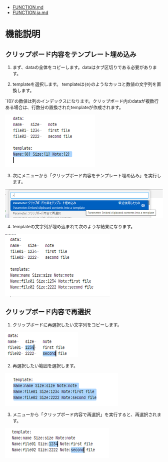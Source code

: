 
* [FUNCTION.md](FUNCTION.md)
* [FUNCTION.ja.md](FUNCTION.ja.md)

# 機能説明

## クリップボード内容をテンプレート埋め込み

1. まず、dataの全体をコピーします。dataはタブ区切りである必要があります。

2. templateを選択します。
templateは`{0}`のようなカッコと数値の文字列を置換します。

`{0}'の数値は列のインデックスになります。クリップボード内のdataが複数行ある場合は、行数分の置換されたtemplateが作成されます。

![](images/template0001.png)

3. 次にメニューから「クリップボード内容をテンプレート埋め込み」を実行します。

![](images/template0002.png)

4. templateの文字列が埋め込まれて次のような結果になります。

![](images/template0003.png)

## クリップボード内容で再選択

1. クリップボードに再選択したい文字列をコピーします。

![](images/clipsel0001.png)

2. 再選択したい範囲を選択します。

![](images/clipsel0002.png)

3. メニューから「クリップボード内容で再選択」を実行すると、再選択されます。

![](images/clipsel0003.png)


